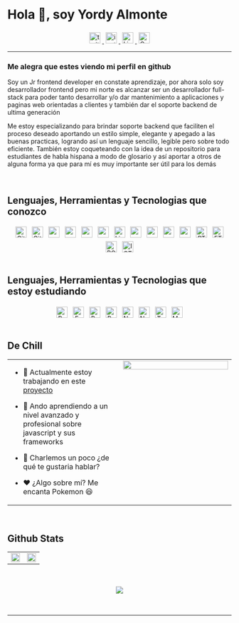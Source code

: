 # Hola 👋, soy Yordy Almonte


<div align="center">
<a href="https://twitter.com/https://twitter.com/yordyr06" target="_blank">
<img height="25" style="margin: 4px" src=https://img.shields.io/badge/twitter-%2300acee.svg?&style=for-the-badge&logo=twitter&logoColor=white alt='twitter'/>
</a>
<a href="https://instagram.com/https://www.instagram.com/yordyr06_/" target="_blank">
<img height="25" style="margin: 4px" src=https://img.shields.io/badge/Instagram-E4405F?style=for-the-badge&logo=instagram&logoColor=white alt='instagram'/>
</a>
<a href="https://linkedin.com/in/https://www.linkedin.com/in/yordy-almonte-5b0783231/" target="_blank">
<img height="25" style="margin: 4px" src="https://img.shields.io/badge/LinkedIn-0077B5?style=for-the-badge&logo=linkedin&logoColor=white" alt='LinkedIn'/>
</a>
<a href="https://www.codewars.com/users/dev_yordy" target="_blank">
<img height="25" style="margin: 4px" src="https://img.shields.io/badge/Codewars-B1361E?style=for-the-badge&logo=codewars&logoColor=grey" alt="Codewars"/>
</a>
</div>

-----------
### Me alegra que estes viendo mi perfil en github  
Soy un Jr frontend developer en constate aprendizaje, por ahora solo soy desarrollador frontend pero mi norte es alcanzar ser un desarrollador full-stack para poder tanto desarrollar y/o dar mantenimiento a aplicaciones y paginas web orientadas a clientes y también dar el soporte backend de ultima generación

Me estoy especializando para  brindar soporte backend que faciliten el proceso deseado aportando un estilo simple, elegante y apegado a las buenas practicas, logrando así un lenguaje sencillo, legible pero sobre todo eficiente. También estoy coqueteando con la idea de un repositorio para estudiantes de habla hispana a modo de glosario y así aportar a otros de alguna forma ya que para mí es muy importante ser útil  para los demás  
  

<br/>  


## Lenguajes, Herramientas y Tecnologias que conozco  
<div align="center">
<img height="25" style="margin: 4px" src="https://img.shields.io/badge/GIT-E44C30?style=for-the-badge&logo=git&logoColor=white" alt="Git"/>
<img height="25" style="margin: 4px" src="https://img.shields.io/badge/GitHub-100000?style=for-the-badge&logo=github&logoColor=white" alt="GitHub"/>
<img height="25" style="margin: 4px" src="https://img.shields.io/badge/CSS3-1572B6?style=for-the-badge&logo=css3&logoColor=white" />  
<img height="25" style="margin: 4px" src="https://img.shields.io/badge/HTML5-E34F26?style=for-the-badge&logo=html5&logoColor=white"/>
<img height="25" style="margin: 4px" src="https://img.shields.io/badge/JavaScript-F7DF1E?style=for-the-badge&logo=javascript&logoColor=black" />
<img height="25" style="margin: 4px" src="https://img.shields.io/badge/Python-14354C?style=for-the-badge&logo=python&logoColor=white"/>
<img height="25" style="margin: 4px" src="https://img.shields.io/badge/Linux-FCC624?style=for-the-badge&logo=linux&logoColor=black" alt="Linux"/>
<img height="25" style="margin: 4px" src="https://img.shields.io/badge/Markdown-000000?style=for-the-badge&logo=markdown&logoColor=white" />
<img height="25" style="margin: 4px" src="https://img.shields.io/badge/Microsoft_Office-D83B01?style=for-the-badge&logo=microsoft-office&logoColor=white"/>
<img height="25" style="margin: 4px" src="https://img.shields.io/badge/Visual_Studio-5C2D91?style=for-the-badge&logo=visual%20studio&logoColor=white"/>
<img height="25" style="margin: 4px" src="https://img.shields.io/badge/Windows-0078D6?style=for-the-badge&logo=windows&logoColor=white" />
  
<img height="25" style="margin: 4px" src="https://img.shields.io/badge/Bitcoin-000000?style=for-the-badge&logo=bitcoin&logoColor=white" alt="BTC"/>
<img height="25" style="margin: 4px" src="https://img.shields.io/badge/Ethereum-3C3C3D?style=for-the-badge&logo=Ethereum&logoColor=white" alt="ETH"/>
<img height="25" style="margin: 4px" src="https://img.shields.io/badge/polkadot-E6007A?style=for-the-badge&logo=polkadot&logoColor=000" alt="POT"/>
<img height="25" style="margin: 4px" src="https://img.shields.io/badge/iota-131F37?style=for-the-badge&logo=iota&logoColor=white" alt="IOTA"/>
</div>

<br/>  



## Lenguajes, Herramientas y Tecnologias que estoy estudiando
<div align="center">
<img height="25" style="margin: 4px" src="https://img.shields.io/badge/PostgreSQL-316192?style=for-the-badge&logo=postgresql&logoColor=white" alt="PostgreSQL"/>
<img height="25" style="margin: 4px" src="https://img.shields.io/badge/Express.js-404D59?style=for-the-badge" alt="Express.js"/>
<img height="25" style="margin: 4px" src="https://img.shields.io/badge/React-20232A?style=for-the-badge&logo=react&logoColor=61DAFB" alt="React.js"/>
<img height="25" style="margin: 4px" src="https://img.shields.io/badge/Bootstrap-563D7C?style=for-the-badge&logo=bootstrap&logoColor=white" alt="Bootstrap"/>
<img height="25" style="margin: 4px" src="https://img.shields.io/badge/Node.js-43853D?style=for-the-badge&logo=node.js&logoColor=white" alt="Node.js" />
<img height="25" style="margin: 4px" src="https://img.shields.io/badge/Next-black?style=for-the-badge&logo=next.js&logoColor=white" alt="NextJS"/>
<img height="25" style="margin: 4px" src="https://img.shields.io/badge/TypeScript-007ACC?style=for-the-badge&logo=typescript&logoColor=white" alt="TypeScript" />
<img height="25" style="margin: 4px" src="https://img.shields.io/badge/MySQL-00000F?style=for-the-badge&logo=mysql&logoColor=white" alt="MySQL"/>
</div>

<br/>



## De Chill  
<table><tr><td valign="top" width="50%">

- 💼 Actualmente estoy trabajando en este [proyecto](https://github.com/Yordyr06/e-Commerce)  
  

- 🧪 Ando aprendiendo a un nivel avanzado y profesional sobre javascript y sus frameworks  
  

- 💬 Charlemos un poco ¿de qué te gustaria hablar?  
  

- ❤️ ¿Algo sobre mí? Me encanta Pokemon 😆


</td><td valign="top" width="50%">

<div align="right">
<img src="https://rishavanand.github.io/static/images/greetings.gif" align="right" style="width: 100%" />
</div>  


</td></tr></table>  

<br/>  


## Github Stats
<div align="center">
<table><tr><td valign="top" width="50%">

<div align="center"><img src="https://github-readme-stats.vercel.app/api?username=yordyr06&show_icons=true&count_private=true&hide_border=true" align="center" style="width: 100%" /></div>

</td><td valign="top" width="50%">

<div align="center"><img src="https://github-readme-stats.vercel.app/api/top-langs/?username=yordyr06&hide_border=true&layout=compact" align="center" style="width: 100%" /></div>

</td></tr></table>
</div>

<br/>  

  

<br/>  

<div align="center">
<img src="https://komarev.com/ghpvc/?username=yordyr06&&style=flat-square" align="center" />
</div>  
  

<br/>  


<br />

-----
